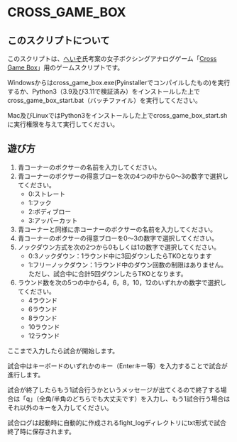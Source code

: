# CROSS_GAME_BOX

## このスクリプトについて

このスクリプトは、[へいぞ](https://www.pixiv.net/users/75527577)氏考案の女子ボクシングアナログゲーム「[Cross Game Box](https://heizo2019.jimdofree.com/guest/crossgameboxrule/)」用のゲームスクリプトです。

Windowsからはcross_game_box.exe(Pyinstallerでコンパイルしたもの)を実行するか、Python3（3.9及び3.11で検証済み）をインストールした上でcross_game_box_start.bat（バッチファイル）を実行してください。

Mac及びLinuxではPython3をインストールした上でcross_game_box_start.shに実行権限を与えて実行してください。

## 遊び方

1. 青コーナーのボクサーの名前を入力してください。
2. 青コーナーのボクサーの得意ブローを次の4つの中から0～3の数字で選択してください。
    - 0:ストレート
    - 1:フック
    - 2:ボディブロー
    - 3:アッパーカット
3. 青コーナーと同様に赤コーナーのボクサーの名前を入力してください。
4. 青コーナーのボクサーの得意ブローを0～3の数字で選択してください。
5. ノックダウン方式を次の2つから0もしくは1の数字で選択してください。
    - 0:3ノックダウン：1ラウンド中に3回ダウンしたらTKOとなります
    - 1:フリーノックダウン：1ラウンド中のダウン回数の制限はありません。ただし、試合中に合計5回ダウンしたらTKOとなります。
6. ラウンド数を次の5つの中から4，6，8，10，12のいずれかの数字で選択してください。
    - 4ラウンド
    - 6ラウンド
    - 8ラウンド
    - 10ラウンド
    - 12ラウンド

ここまで入力したら試合が開始します。

試合中はキーボードのいずれかのキー（Enterキー等）を入力することで試合が進行します。

試合が終了したらもう1試合行うかというメッセージが出てくるので終了する場合は「q」（全角/半角のどちらでも大丈夫です）を入力し、もう1試合行う場合はそれ以外のキーを入力してください。

試合ログは起動時に自動的に作成されるfight_logディレクトリにtxt形式で試合終了時に保存されます。
